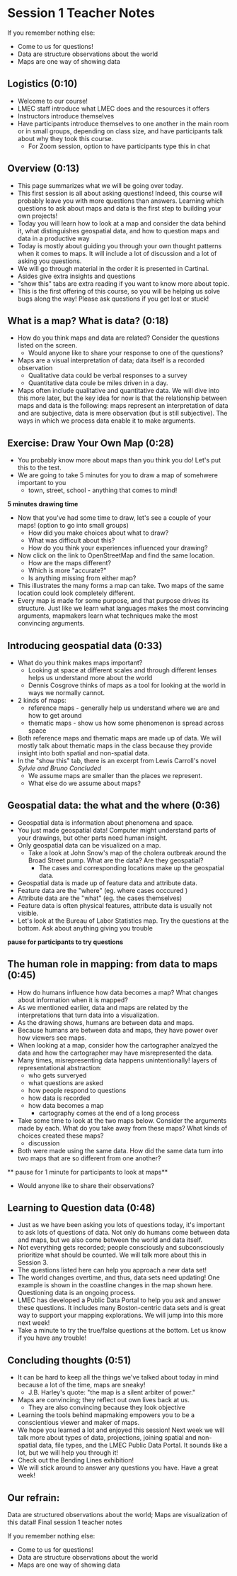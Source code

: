 # Session 1 Teacher Notes


If you remember nothing else:
* Come to us for questions! 
* Data are structure observations about the world 
* Maps are one way of showing data


## Logistics (0:10) 


* Welcome to our course! 
* LMEC staff introduce what LMEC does and the resources it offers
* Instructors introduce themselves
* Have participants introduce themselves to one another in the main room or in small groups, depending on class size, and have participants talk about why they took this course.
    * For Zoom session, option to have participants type this in chat 


## Overview (0:13) 

* This page summarizes what we will be going over today. 
* This first session is all about asking questions! Indeed, this course will probably leave you with more questions than answers. Learning which questions to ask about maps and data is the first step to building your own projects!
* Today you will learn how to look at a map and consider the data behind it, what distinguishes geospatial data, and how to question maps and data in a productive way
* Today is mostly about guiding you through your own thought patterns when it comes to maps. It will include a lot of discussion and a lot of asking you questions. 
* We will go through material in the order it is presented in Cartinal.
* Asides give extra insights and questions
* "show this" tabs are extra reading if you want to know more about topic.
* This is the first offering of this course, so you will be helping us solve bugs along the way! Please ask questions if you get lost or stuck!

## What is a map? What is data? (0:18) 

* How do you think maps and data are related? Consider the questions listed on the screen. 
    * Would anyone like to share your response to one of the questions? 
* Maps are a visual interpretation of data; data itself is a recorded observation
    * Qualitative data could be verbal responses to a survey
    * Quantitative data coule be miles driven in a day.  
* Maps often include qualitative and quantitative data. We will dive into this more later, but the key idea for now is that the relationship between maps and data is the following: maps represent an interpretation of data and are subjective, data is mere observation (but is still subjective). The ways in which we process data enable it to make arguments.

## Exercise: Draw Your Own Map (0:28)

* You probably know more about maps than you think you do! Let's put this to the test.
* We are going to take 5 minutes for you to draw a map of somehwere important to you
    * town, street, school - anything that comes to mind! 

**5 minutes drawing time**

* Now that you've had some time to draw, let's see a couple of your maps! (option to go into small groups)
    * How did you make choices about what to draw?
    * What was difficult about this?
    * How do you think your experiences influenced your drawing?
* Now click on the link to OpenStreetMap and find the same location.
    * How are the maps different?
    * Which is more "accurate?"
    * Is anything missing from either map?
* This illustrates the many forms a map can take. Two maps of the same location could look completely different. 
* Every map is made for some purpose, and that purpose drives its structure. Just like we learn what languages makes the most convincing arguments, mapmakers learn what techniques make the most convincing arguments.

## Introducing geospatial data (0:33)

* What do you think makes maps important? 
    * Looking at space at different scales and through different lenses helps us understand more about the world 
    * Dennis Cosgrove thinks of maps as a tool for looking at the world in ways we normally cannot.
* 2 kinds of maps:
    * reference maps - generally help us understand where we are and how to get around 
    * thematic maps - show us how some phenomenon is spread across space 
* Both reference maps and thematic maps are made up of data. We will mostly talk about thematic maps in the class because they provide insight into both spatial and non-spatial data.
* In the "show this" tab, there is an excerpt from Lewis Carroll's novel *Sylvie and Bruno Concluded*
    * We assume maps are smaller than the places we represent.
    * What else do we assume about maps?

## Geospatial data: the what and the where (0:36)

* Geospatial data is information about phenomena and space. 
* You just made geospatial data! Computer might understand parts of your drawings, but other parts need human insight.
* Only geospatial data can be visualized on a map. 
    * Take a look at John Snow's map of the cholera outbreak around the Broad Street pump. What are the data? Are they geospatial?
        * The cases and corresponding locations make up the geospatial data.
* Geospatial data is made up of feature data and attribute data. 
* Feature data are the "where" (eg. where cases occcured )
* Attribute data are the "what" (eg. the cases themselves)
* Feature data is often physical features, attribute data is usually not visible.
* Let's look at the Bureau of Labor Statistics map. Try the questions at the bottom. Ask about anything giving you trouble

**pause for participants to try questions** 

## The human role in mapping: from data to maps (0:45)
* How do humans influence how data becomes a map? What changes about information when it is mapped? 
* As we mentioned earlier, data and maps are related by the interpretations that turn data into a visualization.
* As the drawing shows, humans are between data and maps.
* Because humans are between data and maps, they have power over how viewers see maps. 
* When looking at a map, consider how the cartographer analzyed the data and how the cartographer may have misrepresented the data. 
* Many times, misrepresenting data happens unintentionally! layers of representational abstraction: 
    * who gets surveryed 
    * what questions are asked 
    * how people respond to questions
    * how data is recorded
    * how data becomes a map
        * cartography comes at the end of a long process 
* Take some time to look at the two maps below. Consider the arguments made by each. What do you take away from these maps? What kinds of choices created these maps?
    * discussion 
* Both were made using the same data. How did the same data turn into two maps that are so different from one another?

** pause for 1 minute for participants to look at maps** 

* Would anyone like to share their observations?

## Learning to Question data (0:48)
* Just as we have been asking you lots of questions today, it's important to ask lots of questions of data. Not only do humans come between data and maps, but we also come between the world and data itself.
* Not everything gets recorded; people consciously and subconsciously prioritize what should be counted. We will talk more about this in Session 3.
* The questions listed here can help you approach a new data set! 
* The world changes overtime, and thus, data sets need updating! One example is shown in the coastline changes in the map shown here. Questioning data is an ongoing process. 
* LMEC has developed a Public Data Portal to help you ask and answer these questions. It includes many Boston-centric data sets and is great way to support your mapping explorations. We will jump into this more next week! 
* Take a minute to try the true/false questions at the bottom. Let us know if you have any trouble! 


## Concluding thoughts (0:51) 
* It can be hard to keep all the things we've talked about today in mind because a lot of the time, maps are sneaky! 
    * J.B. Harley's quote: "the map is a silent arbiter of power."
* Maps are convincing; they reflect out own lives back at us.
    * They are also convincing because they look objective
* Learning the tools behind mapmaking empowers you to be a conscientious viewer and maker of maps. 
* We hope you learned a lot and enjoyed this session! Next week we will talk more about types of data, projections, joining spatial and non-spatial data, file types, and the LMEC Public Data Portal. It sounds like a lot, but we will help you through it! 
* Check out the Bending Lines exhibition! 
* We will stick around to answer any questions you have. Have a great week! 

## Our refrain:
Data are structured observations about the world;
Maps are visualization of this data# Final session 1 teacher notes


If you remember nothing else:
* Come to us for questions! 
* Data are structure observations about the world 
* Maps are one way of showing data
